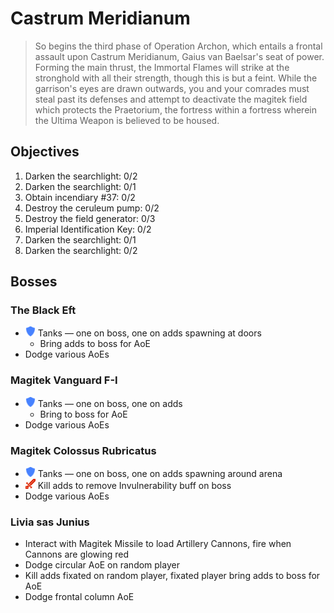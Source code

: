 # Castrum Meridianum

> So begins the third phase of Operation Archon, which entails a frontal assault upon Castrum Meridianum, Gaius van Baelsar's seat of power. Forming the main thrust, the Immortal Flames will strike at the stronghold with all their strength, though this is but a feint. While the garrison's eyes are drawn outwards, you and your comrades must steal past its defenses and attempt to deactivate the magitek field which protects the Praetorium, the fortress within a fortress wherein the Ultima Weapon is believed to be housed.

## Objectives

1. Darken the searchlight: 0/2
2.  Darken the searchlight: 0/1
3.  Obtain incendiary #37: 0/2
4.  Destroy the ceruleum pump: 0/2
5.  Destroy the field generator: 0/3
6.  Imperial Identification Key: 0/2
7.  Darken the searchlight: 0/1
8.  Darken the searchlight: 0/2

## Bosses

### The Black Eft

- ![](/assets/icons/role-tank.png) Tanks — one on boss, one on adds spawning at doors
    - Bring adds to boss for AoE
- Dodge various AoEs

### Magitek Vanguard F-I

- ![](/assets/icons/role-tank.png) Tanks — one on boss, one on adds
    - Bring to boss for AoE
- Dodge various AoEs

### Magitek Colossus Rubricatus

- ![](/assets/icons/role-tank.png) Tanks — one on boss, one on adds spawning around arena
- ![](/assets/icons/role-dps.png) Kill adds to remove Invulnerability buff on boss
- Dodge various AoEs

### Livia sas Junius

- Interact with Magitek Missile to load Artillery Cannons, fire when Cannons are glowing red
- Dodge circular AoE on random player
- Kill adds fixated on random player, fixated player bring adds to boss for AoE
- Dodge frontal column AoE
